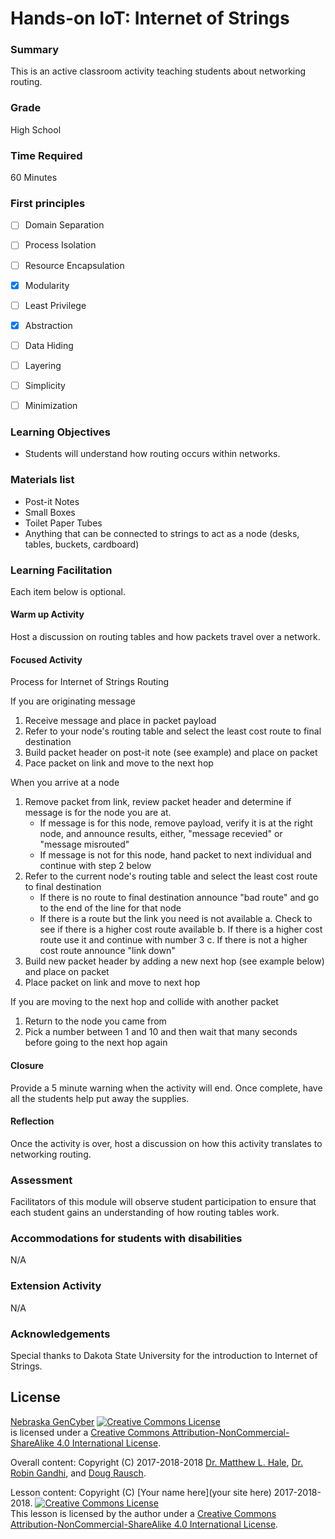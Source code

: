 # Hands-on IoT: Internet of Strings

### Summary
This is an active classroom activity teaching students about networking routing.

### Grade
High School

### Time Required
60 Minutes

### First principles
- [ ] Domain Separation
- [ ] Process Isolation
- [ ] Resource Encapsulation
- [x] Modularity
- [ ] Least Privilege
- [x] Abstraction
- [ ] Data Hiding
- [ ] Layering
- [ ] Simplicity
- [ ] Minimization


### Learning Objectives

* Students will understand how routing occurs within networks.

### Materials list

* Post-it Notes
* Small Boxes
* Toilet Paper Tubes
* Anything that can be connected to strings to act as a node (desks, tables, buckets, cardboard)

### Learning Facilitation

Each item below is optional.

#### Warm up Activity

Host a discussion on routing tables and how packets travel over a network.

#### Focused Activity

Process for Internet of Strings Routing

If you are originating message
1. Receive message and place in packet payload
2. Refer to your node's routing table and select the least cost route to final destination
3. Build packet header on post-it note (see example) and place on packet
4. Pace packet on link and move to the next hop

When you arrive at a node
1. Remove packet from link, review packet header and determine if message is for the node you are at.
    - If message is for this node, remove payload, verify it is at the right node, and
      announce results, either,
      "message recevied" or "message misrouted"
    - If message is not for this node, hand packet to next individual and continue with step
      2 below
2. Refer to the current node's routing table and select the least cost route to final
     destination
    - If there is no route to final destination announce "bad route" and go to the end of
      the line for that node
    - If there is a route but the link you need is not available
      a. Check to see if there is a higher cost route available
      b. If there is a higher cost route use it and continue with number 3
      c. If there is not a higher cost route announce "link down"
3. Build new packet header by adding a new next hop (see example below) and place on
    packet
4. Place packet on link and move to next hop

If you are moving to the next hop and collide with another packet
1. Return to the node you came from
2. Pick a number between 1 and 10 and then wait that many seconds before going to the next hop again


#### Closure

Provide a 5 minute warning when the activity will end. Once complete, have all the students help put away the supplies.

#### Reflection

Once the activity is over, host a discussion on how this activity translates to networking routing.

### Assessment

Facilitators of this module will observe student participation to ensure that each student gains an understanding of how routing tables work.

[comment]: # (Quiz / Presentation / Project / Writing Assignment / Observation / Walk Around / Oral Questioning / Other)

### Accommodations for students with disabilities

N/A

### Extension Activity

N/A

### Acknowledgements

Special thanks to Dakota State University for the introduction to Internet of Strings.

## License
[Nebraska GenCyber](https://github.com/MLHale/nebraska-gencyber) <a rel="license" href="http://creativecommons.org/licenses/by-nc-sa/4.0/"><img alt="Creative Commons License" style="border-width:0" src="https://i.creativecommons.org/l/by-nc-sa/4.0/88x31.png" /></a><br /> is licensed under a <a rel="license" href="http://creativecommons.org/licenses/by-nc-sa/4.0/">Creative Commons Attribution-NonCommercial-ShareAlike 4.0 International License</a>.

Overall content: Copyright (C) 2017-2018-2018  [Dr. Matthew L. Hale](http://faculty.ist.unomaha.edu/mhale/), [Dr. Robin Gandhi](http://faculty.ist.unomaha.edu/rgandhi/), and [Doug Rausch](http://www.bellevue.edu/about/leadership/faculty/rausch-douglas).

Lesson content: Copyright (C) [Your name here](your site here) 2017-2018-2018.
<a rel="license" href="http://creativecommons.org/licenses/by-nc-sa/4.0/"><img alt="Creative Commons License" style="border-width:0" src="https://i.creativecommons.org/l/by-nc-sa/4.0/88x31.png" /></a><br /><span xmlns:dct="http://purl.org/dc/terms/" property="dct:title">This lesson</span> is licensed by the author under a <a rel="license" href="http://creativecommons.org/licenses/by-nc-sa/4.0/">Creative Commons Attribution-NonCommercial-ShareAlike 4.0 International License</a>.
